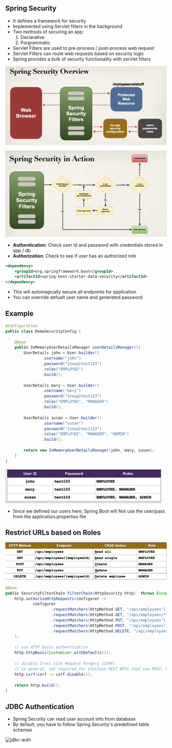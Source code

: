 ## Spring Security
* It defines a framework for security
* Implemented using Servlet filters in the background
* Two methods of securing an app:
    1. Declarative
    1. Porgrammatic
* Servlet Filters are used to pre-process / post-process web request
* Servlet Filters can route web requests based on security logic
* Spring provides a bulk of security functionality with servlet filters

![security-overview](security-overview.png)

![alt text](security-in-action.png)

* **Authentication**: Check user id and password with credentials stored in app / db
* **Authorization**: Check to see if user has an authorized role

```Xml
<dependency>
    <groupId>org.springframework.boot</groupId>
    <artifactId>spring-boot-starter-data-security</artifactId>
</dependency>
```
* This will automagically secure all endpoints for application
* You can override defualt user name and generated password

## Example
```Java
@Configuration
public class DemoSecurityConfig {

    @Bean
    public InMemoryUserDetailsManager userDetailsManager(){
        UserDetails john = User.builder()
                .username("john")
                .password("{noop}test123")
                .roles("EMPLOYEE")
                .build();

        UserDetails mary = User.builder()
                .username("mary")
                .password("{noop}test123")
                .roles("EMPLOYEE", "MANAGER")
                .build();

        UserDetails susan = User.builder()
                .username("susan")
                .password("{noop}test123")
                .roles("EMPLOYEE", "MANAGER", "ADMIN")
                .build();

        return new InMemoryUserDetailsManager(john, mary, susan);
    }
}
```
![users](users.png)

* Since we defined our users here, Spring Boot will Not use the user/pass from the application.properties file

## Restrict URLs based on Roles

![roles](roles.png)

```Java
@Bean
public SecurityFilterChain filterChain(HttpSecurity http)  throws Exception{
    http.authorizeHttpRequests(configurer ->
            configurer
                    .requestMatchers(HttpMethod.GET, "/api/employees").hasRole("EMPLOYEE")
                    .requestMatchers(HttpMethod.GET, "/api/employees/**").hasRole("EMPLOYEE")
                    .requestMatchers(HttpMethod.PUT, "/api/employees").hasRole("MANAGER")
                    .requestMatchers(HttpMethod.POST, "/api/employees").hasRole("MANAGER")
                    .requestMatchers(HttpMethod.DELETE, "/api/employees/**").hasRole("ADMIN")
    );

    // use HTTP basic authentication
    http.httpBasic(Customizer.withDefaults());

    // disable Cross Site Request Forgery (CSRF)
    // in general, not required for statless REST APIs that use POST, PUT, DELETE and/or PATCH
    http.csrf(csrf -> csrf.disable());
    
    return http.build();
}
```

## JDBC Authentication
* Spring Security can read user account info from database
* By default, you have to follow Spring Security's predefined table schemas

![jdbc-auth](image.png)